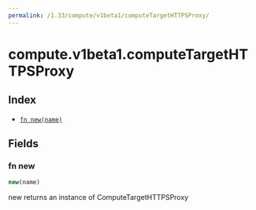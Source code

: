 ```yaml
---
permalink: /1.33/compute/v1beta1/computeTargetHTTPSProxy/
---
```


# compute.v1beta1.computeTargetHTTPSProxy



## Index

* [`fn new(name)`](#fn-new)

## Fields

### fn new

```ts
new(name)
```

new returns an instance of ComputeTargetHTTPSProxy